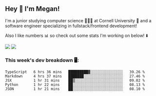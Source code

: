 ## Hey 👋 I'm Megan! 
I'm a junior studying computer science 👩🏻‍💻 at Cornell University 🐻 and a software engineer specializing in fullstack/frontend development!

Also I like numbers 📊 so check out some stats I'm working on below! ⬇️

<img src="https://github-readme-stats.vercel.app/api?username=meganyin13&show_icons=true&hide=stars&count_private=true" />

<img src="https://github-readme-stats.vercel.app/api/top-langs/?username=meganyin13&layout=compact&hide=Jupyter%20Notebook" />

### This week's dev breakdown 🖥:
<!--START_SECTION:waka-->
```text
TypeScript   6 hrs 36 mins   █████████▓░░░░░░░░░░░░░░░   39.26 % 
Markdown     4 hrs 37 mins   ███████░░░░░░░░░░░░░░░░░░   27.46 % 
JSX          1 hr 31 mins    ██▒░░░░░░░░░░░░░░░░░░░░░░   09.02 % 
Python       1 hr 22 mins    ██░░░░░░░░░░░░░░░░░░░░░░░   08.13 % 
JSON         1 hr 21 mins    ██░░░░░░░░░░░░░░░░░░░░░░░   08.10 % 
```
<!--END_SECTION:waka-->